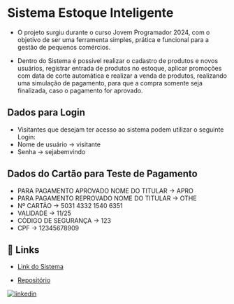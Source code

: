 
# Sistema Estoque Inteligente

* O projeto surgiu durante o curso Jovem Programador 2024, com o objetivo de ser uma ferramenta simples, prática e funcional para a gestão de pequenos comércios.

* Dentro do Sistema é possivel realizar o cadastro de produtos e novos usuários, registrar entrada de produtos no estoque, aplicar promoções com data de corte automática e realizar a venda de produtos, realizando uma simulação de pagamento, para que a compra somente seja finalizada, caso o pagamento for aprovado.


## Dados para Login
* Visitantes que desejam ter acesso ao sistema podem utilizar o seguinte Login:
* Nome de usuário ->  visitante
* Senha ->  sejabemvindo






## Dados do Cartão para Teste de Pagamento

* PARA PAGAMENTO APROVADO NOME DO TITULAR -> APRO
* PARA PAGAMENTO REPROVADO NOME DO TITULAR -> OTHE
* Nº CARTÃO -> 5031 4332 1540 6351
* VALIDADE -> 11/25
* CÓDIGO DE SEGURANÇA -> 123
* CPF -> 12345678909




## 🔗 Links
- [Link do Sistema](https://sistema-estoque-inteligente.streamlit.app/)

- [Repositório](https://github.com/GutooPetry/projetocomapi)

[![linkedin](https://img.shields.io/badge/linkedin-0A66C2?style=for-the-badge&logo=linkedin&logoColor=white)](https://www.linkedin.com/in/gustavo-petry-64a8b7301/)

